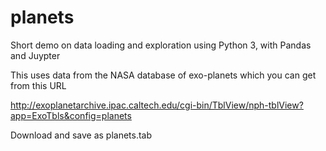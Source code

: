 # planets
Short demo on data loading and exploration using Python 3, with Pandas and Juypter

This uses data from the NASA database of exo-planets which you can get from this URL

http://exoplanetarchive.ipac.caltech.edu/cgi-bin/TblView/nph-tblView?app=ExoTbls&config=planets

Download and save as planets.tab
